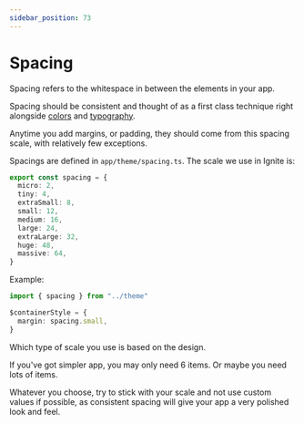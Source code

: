 ```yaml
---
sidebar_position: 73
---
```


# Spacing

Spacing refers to the whitespace in between the elements in your app.

Spacing should be consistent and thought of as a first class technique right alongside [colors](./Colors-And-Palettes.md) and [typography](./Fonts-And-Typography.md).

Anytime you add margins, or padding, they should come from this spacing scale, with relatively few exceptions.

Spacings are defined in `app/theme/spacing.ts`. The scale we use in Ignite is:

```ts
export const spacing = {
  micro: 2,
  tiny: 4,
  extraSmall: 8,
  small: 12,
  medium: 16,
  large: 24,
  extraLarge: 32,
  huge: 48,
  massive: 64,
}
```

Example:

```ts
import { spacing } from "../theme"

$containerStyle = {
  margin: spacing.small,
}
```

Which type of scale you use is based on the design.

If you've got simpler app, you may only need 6 items. Or maybe you need lots of items.

Whatever you choose, try to stick with your scale and not use custom values if possible, as consistent spacing will give your app a very polished look and feel.
